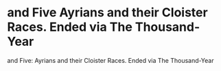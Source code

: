 # and Five Ayrians and their Cloister Races. Ended via The Thousand-Year

and Five: Ayrians and their Cloister Races. Ended via The Thousand-Year